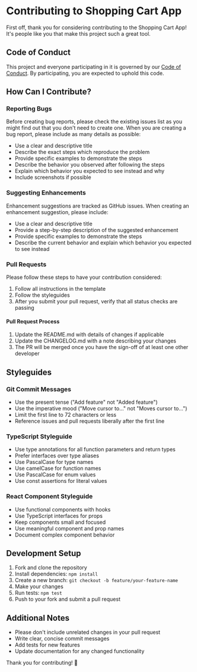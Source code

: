 # Contributing to Shopping Cart App

First off, thank you for considering contributing to the Shopping Cart App! It's people like you that make this project such a great tool.

## Code of Conduct
This project and everyone participating in it is governed by our [Code of Conduct](CODE_OF_CONDUCT.md). By participating, you are expected to uphold this code.

## How Can I Contribute?

### Reporting Bugs
Before creating bug reports, please check the existing issues list as you might find out that you don't need to create one. When you are creating a bug report, please include as many details as possible:

* Use a clear and descriptive title
* Describe the exact steps which reproduce the problem
* Provide specific examples to demonstrate the steps
* Describe the behavior you observed after following the steps
* Explain which behavior you expected to see instead and why
* Include screenshots if possible

### Suggesting Enhancements
Enhancement suggestions are tracked as GitHub issues. When creating an enhancement suggestion, please include:

* Use a clear and descriptive title
* Provide a step-by-step description of the suggested enhancement
* Provide specific examples to demonstrate the steps
* Describe the current behavior and explain which behavior you expected to see instead

### Pull Requests
Please follow these steps to have your contribution considered:

1. Follow all instructions in the template
2. Follow the styleguides
3. After you submit your pull request, verify that all status checks are passing

#### Pull Request Process
1. Update the README.md with details of changes if applicable
2. Update the CHANGELOG.md with a note describing your changes
3. The PR will be merged once you have the sign-off of at least one other developer

## Styleguides

### Git Commit Messages
* Use the present tense ("Add feature" not "Added feature")
* Use the imperative mood ("Move cursor to..." not "Moves cursor to...")
* Limit the first line to 72 characters or less
* Reference issues and pull requests liberally after the first line

### TypeScript Styleguide
* Use type annotations for all function parameters and return types
* Prefer interfaces over type aliases
* Use PascalCase for type names
* Use camelCase for function names
* Use PascalCase for enum values
* Use const assertions for literal values

### React Component Styleguide
* Use functional components with hooks
* Use TypeScript interfaces for props
* Keep components small and focused
* Use meaningful component and prop names
* Document complex component behavior

## Development Setup
1. Fork and clone the repository
2. Install dependencies: `npm install`
3. Create a new branch: `git checkout -b feature/your-feature-name`
4. Make your changes
5. Run tests: `npm test`
6. Push to your fork and submit a pull request

## Additional Notes
* Please don't include unrelated changes in your pull request
* Write clear, concise commit messages
* Add tests for new features
* Update documentation for any changed functionality

Thank you for contributing! 🎉
